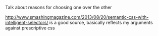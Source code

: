 Talk about reasons for choosing one over the other

http://www.smashingmagazine.com/2013/08/20/semantic-css-with-intelligent-selectors/
is a good source, basically reflects my arguments against prescriptive css
